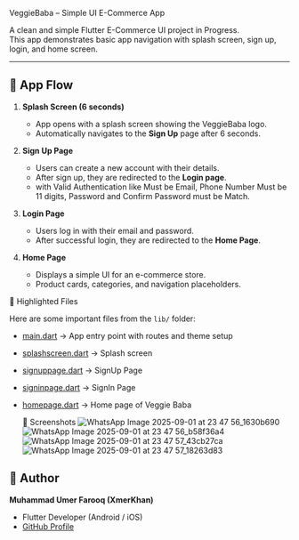  VeggieBaba – Simple UI E-Commerce App

A clean and simple Flutter E-Commerce UI project in Progress.  
This app demonstrates basic app navigation with splash screen, sign up, login, and home screen.

---

## 📱 App Flow

1. **Splash Screen (6 seconds)**  
   - App opens with a splash screen showing the VeggieBaba logo.  
   - Automatically navigates to the **Sign Up** page after 6 seconds.  

2. **Sign Up Page**  
   - Users can create a new account with their details.  
   - After sign up, they are redirected to the **Login page**.
   - with Valid Authentication like Must be Email, Phone Number Must be 11 digits, Password and Confirm Password must be Match.

3. **Login Page**  
   - Users log in with their email and password.  
   - After successful login, they are redirected to the **Home Page**.  

4. **Home Page**  
   - Displays a simple UI for an e-commerce store.  
   - Product cards, categories, and navigation placeholders.  

📂 Highlighted Files

Here are some important files from the `lib/` folder:

- [main.dart](lib/main.dart) → App entry point with routes and theme setup  
- [splashscreen.dart](my_first_project/lib/veggiebabasplash.dart) → Splash screen 
- [signuppage.dart](my_first_project/lib/signupdesignregister.dart) → SignUp Page
- [signinpage.dart](my_first_project/lib/signupdesign.dart) → SignIn Page
- [homepage.dart](my_first_project/lib/ecommercetask.dart) → Home page of Veggie Baba

   📸 Screenshots 
![WhatsApp Image 2025-09-01 at 23 47 56_1630b690](https://github.com/user-attachments/assets/0830b701-28c0-4b90-a75d-6311637b9266)
![WhatsApp Image 2025-09-01 at 23 47 56_b58f36a4](https://github.com/user-attachments/assets/a517573f-4ae1-41c8-8897-cba4e0f2127d)
![WhatsApp Image 2025-09-01 at 23 47 57_43cb27ca](https://github.com/user-attachments/assets/7e9c39b4-22a5-451d-a37b-c68c603a5ae3)
![WhatsApp Image 2025-09-01 at 23 47 57_18263d83](https://github.com/user-attachments/assets/2ba51065-ead3-40bb-9fef-6ac07a817cf5)

## 👤 Author
**Muhammad Umer Farooq (XmerKhan)**  
- Flutter Developer (Android / iOS)  
- [GitHub Profile](https://github.com/XmerKhan)

